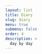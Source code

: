 ```yaml
---
layout: list
title: Diary
slug: diary
menu: true
submenu: false
order: 4
description: >
  day by day
---
```

